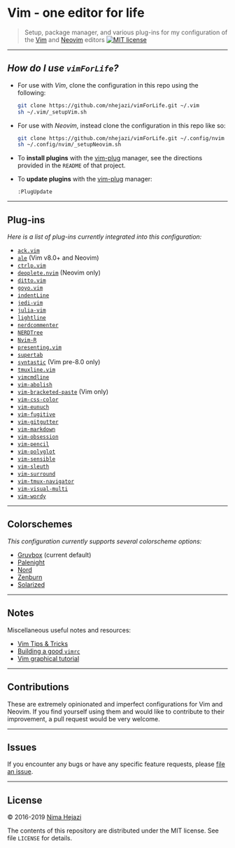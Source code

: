 # Vim - one editor for life

> Setup, package manager, and various plug-ins for my configuration of the
> [Vim](http://www.vim.org/index.php) and [Neovim](https://neovim.io/)
> editors [![MIT license](http://img.shields.io/badge/license-MIT-brightgreen.svg)](http://opensource.org/licenses/MIT)

---

## _How do I use `vimForLife`?_

* For use with _Vim_, clone the configuration in this repo using the following:
  ```bash
  git clone https://github.com/nhejazi/vimForLife.git ~/.vim
  sh ~/.vim/_setupVim.sh
  ```

- For use with _Neovim_, instead clone the configuration in this repo like so:
  ```bash
  git clone https://github.com/nhejazi/vimForLife.git ~/.config/nvim
  sh ~/.config/nvim/_setupNeovim.sh
  ```

- To __install plugins__ with the
[vim-plug](https://github.com/junegunn/vim-plug) manager, see the directions
provided in the `README` of that project.

- To __update plugins__ with the
[vim-plug](https://github.com/junegunn/vim-plug) manager:
  ```vim
  :PlugUpdate
  ```

---

## Plug-ins

_Here is a list of plug-ins currently integrated into this configuration:_

* [`ack.vim`](https://github.com/mileszs/ack.vim)
* [`ale`](https://github.com/w0rp/ale) (Vim v8.0+ and Neovim)
* [`ctrlp.vim`](https://github.com/ctrlpvim/ctrlp.vim)
* [`deoplete.nvim`](https://github.com/Shougo/deoplete.nvim) (Neovim only)
* [`ditto.vim`](https://github.com/dbmrq/vim-ditto)
* [`goyo.vim`](https://github.com/junegunn/goyo.vim)
* [`indentLine`](https://github.com/Yggdroot/indentLine)
* [`jedi-vim`](https://github.com/davidhalter/jedi-vim)
* [`julia-vim`](https://github.com/JuliaEditorSupport/julia-vim)
* [`lightline`](https://github.com/itchyny/lightline.vim)
* [`nerdcommenter`](https://github.com/scrooloose/nerdcommenter)
* [`NERDTree`](https://github.com/scrooloose/nerdtree)
* [`Nvim-R`](https://github.com/jalvesaq/Nvim-R)
* [`presenting.vim`](https://github.com/sotte/presenting.vim)
* [`supertab`](https://github.com/ervandew/supertab)
* [`syntastic`](https://github.com/vim-syntastic/syntastic) (Vim pre-8.0 only)
* [`tmuxline.vim`](https://github.com/edkolev/tmuxline.vim)
* [`vimcmdline`](https://github.com/jalvesaq/vimcmdline)
* [`vim-abolish`](https://github.com/tpope/tpope-vim-abolish)
* [`vim-bracketed-paste`](https://github.com/ConradIrwin/vim-bracketed-paste)
   (Vim only)
* [`vim-css-color`](https://github.com/ap/vim-css-color)
* [`vim-eunuch`](https://github.com/tpope/vim-eunuch)
* [`vim-fugitive`](https://github.com/tpope/vim-fugitive)
* [`vim-gitgutter`](https://github.com/airblade/vim-gitgutter)
* [`vim-markdown`](https://github.com/plasticboy/vim-markdown)
* [`vim-obsession`](https://github.com/tpope/vim-obsession)
* [`vim-pencil`](https://github.com/reedes/vim-pencil)
* [`vim-polyglot`](https://github.com/sheerun/vim-polyglot)
* [`vim-sensible`](https://github.com/tpope/vim-sensible)
* [`vim-sleuth`](https://github.com/tpope/vim-sleuth)
* [`vim-surround`](https://github.com/tpope/vim-surround)
* [`vim-tmux-navigator`](https://github.com/christoomey/vim-tmux-navigator)
* [`vim-visual-multi`](https://github.com/mg979/vim-visual-multi)
* [`vim-wordy`](https://github.com/reedes/vim-wordy)

---

## Colorschemes

_This configuration currently supports several colorscheme options:_

* [Gruvbox](https://github.com/morhetz/gruvbox) (current default)
* [Palenight](https://github.com/drewtempelmeyer/palenight.vim)
* [Nord](https://github.com/arcticicestudio/nord-vim)
* [Zenburn](https://github.com/jnurmine/Zenburn)
* [Solarized](https://github.com/altercation/vim-colors-solarized)

---

## Notes

Miscellaneous useful notes and resources:

* [Vim Tips & Tricks](https://bluz71.github.io/2017/05/15/vim-tips-tricks.html)
* [Building a good `vimrc`](https://dougblack.io/words/a-good-vimrc.html#colors)
* [Vim graphical
    tutorial](http://www.viemu.com/a_vi_vim_graphical_cheat_sheet_tutorial.html)

---

## Contributions

These are extremely opinionated and imperfect configurations for Vim and Neovim.
If you find yourself using them and would like to contribute to their
improvement, a pull request would be very welcome.

---

## Issues

If you encounter any bugs or have any specific feature requests, please [file an
issue](https://github.com/nhejazi/vimForLife/issues).

---

## License

&copy; 2016-2019 [Nima Hejazi](https://nimahejazi.org)

The contents of this repository are distributed under the MIT license. See file
`LICENSE` for details.
